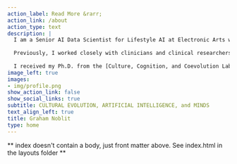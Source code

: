 ```yaml
---
action_label: Read More &rarr;
action_link: /about
action_type: text
description: |
  I am a Senior AI Data Scientist for Lifestyle AI at Electronic Arts where I apply contemporary methods in artificial intelligence and machine learning towards game development. 
  
  Previously, I worked closely with clinicians and clinical researchers as the Senior Data Scientist for Children's Hospital Los Angeles to modernize healthcare delivery and clinical research through the strategic application of contemporary statistical methods and natural language processing. Before that, I was a Post-Doctoral Scientist at the [Schwartz Reisman Institute for Technology and Society at the University of Toronto](https://srinstitute.utoronto.ca/) and [Vector Institute for Artificial Intelligence](https://vectorinstitute.ai/), where I used game theory to understand how norms, culture, and political institutions evolve and how such insights can be applied in artificial intelligence. 
  
  I received my Ph.D. from the [Culture, Cognition, and Coevolution Lab](https://coevolution.fas.harvard.edu/) at Harvard University, where I developed econometric and game-theoretic approaches to analyze the interplay between political institutions and cultural evolutionary processes.
image_left: true
images:
- img/profile.png
show_action_link: false
show_social_links: true
subtitle: CULTURAL EVOLUTION, ARTIFICIAL INTELLIGENCE, and MINDS
text_align_left: true
title: Graham Noblit
type: home
---
```


** index doesn't contain a body, just front matter above.
See index.html in the layouts folder **
